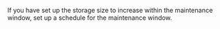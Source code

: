 If you have set up the storage size to increase within the maintenance window, set up a schedule for the maintenance window.
